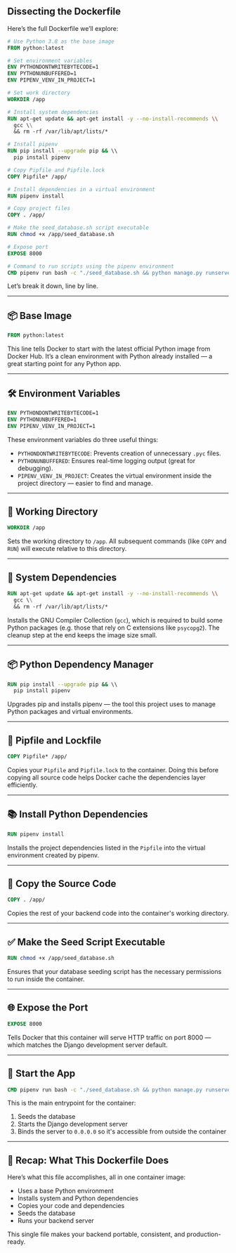 ## Dissecting the Dockerfile


Here’s the full Dockerfile we’ll explore:

```Dockerfile
# Use Python 3.8 as the base image
FROM python:latest

# Set environment variables
ENV PYTHONDONTWRITEBYTECODE=1
ENV PYTHONUNBUFFERED=1
ENV PIPENV_VENV_IN_PROJECT=1

# Set work directory
WORKDIR /app

# Install system dependencies
RUN apt-get update && apt-get install -y --no-install-recommends \\
  gcc \\
  && rm -rf /var/lib/apt/lists/*

# Install pipenv
RUN pip install --upgrade pip && \\
  pip install pipenv

# Copy Pipfile and Pipfile.lock
COPY Pipfile* /app/

# Install dependencies in a virtual environment
RUN pipenv install

# Copy project files
COPY . /app/

# Make the seed_database.sh script executable
RUN chmod +x /app/seed_database.sh

# Expose port
EXPOSE 8000

# Command to run scripts using the pipenv environment
CMD pipenv run bash -c "./seed_database.sh && python manage.py runserver 0.0.0.0:8000"
```

Let’s break it down, line by line.

---

## 📦 Base Image

```Dockerfile
FROM python:latest
```

This line tells Docker to start with the latest official Python image from Docker Hub. It’s a clean environment with Python already installed — a great starting point for any Python app.

---

## 🛠 Environment Variables

```Dockerfile
ENV PYTHONDONTWRITEBYTECODE=1
ENV PYTHONUNBUFFERED=1
ENV PIPENV_VENV_IN_PROJECT=1
```

These environment variables do three useful things:

- `PYTHONDONTWRITEBYTECODE`: Prevents creation of unnecessary `.pyc` files.
- `PYTHONUNBUFFERED`: Ensures real-time logging output (great for debugging).
- `PIPENV_VENV_IN_PROJECT`: Creates the virtual environment inside the project directory — easier to find and manage.

---

## 📁 Working Directory

```Dockerfile
WORKDIR /app
```

Sets the working directory to `/app`. All subsequent commands (like `COPY` and `RUN`) will execute relative to this directory.

---

## 🧱 System Dependencies

```Dockerfile
RUN apt-get update && apt-get install -y --no-install-recommends \\
  gcc \\
  && rm -rf /var/lib/apt/lists/*
```

Installs the GNU Compiler Collection (`gcc`), which is required to build some Python packages (e.g. those that rely on C extensions like `psycopg2`). The cleanup step at the end keeps the image size small.

---

## 📦 Python Dependency Manager

```Dockerfile
RUN pip install --upgrade pip && \\
  pip install pipenv
```

Upgrades pip and installs pipenv — the tool this project uses to manage Python packages and virtual environments.

---

## 📄 Pipfile and Lockfile

```Dockerfile
COPY Pipfile* /app/
```

Copies your `Pipfile` and `Pipfile.lock` to the container. Doing this before copying all source code helps Docker cache the dependencies layer efficiently.

---

## 📚 Install Python Dependencies

```Dockerfile
RUN pipenv install
```

Installs the project dependencies listed in the `Pipfile` into the virtual environment created by pipenv.

---

## 📁 Copy the Source Code

```Dockerfile
COPY . /app/
```

Copies the rest of your backend code into the container's working directory.

---

## ✅ Make the Seed Script Executable

```Dockerfile
RUN chmod +x /app/seed_database.sh
```

Ensures that your database seeding script has the necessary permissions to run inside the container.

---

## 🌐 Expose the Port

```Dockerfile
EXPOSE 8000
```

Tells Docker that this container will serve HTTP traffic on port 8000 — which matches the Django development server default.

---

## 🚀 Start the App

```Dockerfile
CMD pipenv run bash -c "./seed_database.sh && python manage.py runserver 0.0.0.0:8000"
```

This is the main entrypoint for the container:
1. Seeds the database
2. Starts the Django development server
3. Binds the server to `0.0.0.0` so it's accessible from outside the container

---

## 🧠 Recap: What This Dockerfile Does

Here’s what this file accomplishes, all in one container image:
- Uses a base Python environment
- Installs system and Python dependencies
- Copies your code and dependencies
- Seeds the database
- Runs your backend server

This single file makes your backend portable, consistent, and production-ready.

